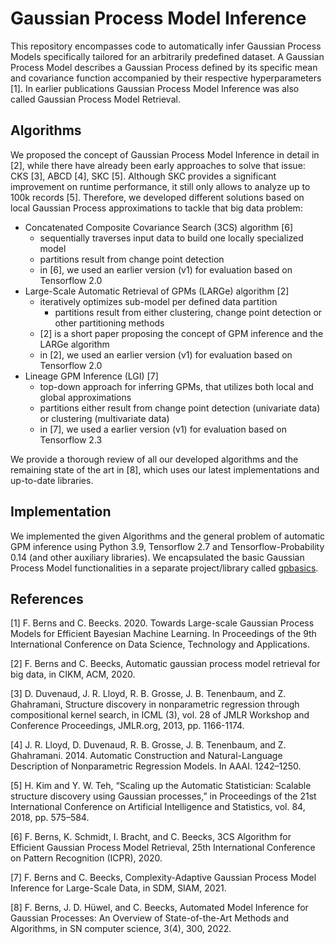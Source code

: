 # Gaussian Process Model Inference
This repository encompasses code to automatically infer Gaussian Process Models specifically tailored for an 
arbitrarily predefined dataset. A Gaussian Process Model describes a Gaussian Process defined by its specific mean 
and covariance function accompanied by their respective hyperparameters [1]. In earlier publications Gaussian Process 
Model Inference was also called Gaussian Process Model Retrieval.

## Algorithms
We proposed the concept of Gaussian Process Model Inference in detail in [2], while there have already been early 
approaches to solve that issue: CKS [3], ABCD [4], SKC [5]. Although SKC provides a significant improvement on runtime performance,
it still only allows to analyze up to 100k records [5]. Therefore, we developed different solutions based on local 
Gaussian Process approximations to tackle that big data problem:

- Concatenated Composite Covariance Search (3CS) algorithm [6]
    - sequentially traverses input data to build one locally specialized model
    - partitions result from change point detection
    - in [6], we used an earlier version (v1) for evaluation based on Tensorflow 2.0
- Large-Scale Automatic Retrieval of GPMs (LARGe) algorithm [2]
    - iteratively optimizes sub-model per defined data partition
        - partitions result from either clustering, change point detection or other partitioning methods
    - [2] is a short paper proposing the concept of GPM inference and the LARGe algorithm
    - in [2], we used an earlier version (v1) for evaluation based on Tensorflow 2.0
- Lineage  GPM  Inference (LGI) [7]
    - top-down approach for inferring GPMs, that utilizes both local and global approximations
    - partitions either result from change point detection (univariate data) or clustering (multivariate data)
    - in [7], we used a earlier version (v1) for evaluation based on Tensorflow 2.3

We provide a thorough review of all our developed algorithms and the remaining state of the art in [8], 
which uses our latest implementations and up-to-date libraries. 

## Implementation
We implemented the given Algorithms and the general problem of automatic GPM inference using Python 3.9, Tensorflow 2.7 
and Tensorflow-Probability 0.14 (and other auxiliary libraries). We encapsulated the basic Gaussian Process Model 
functionalities in a separate project/library called [gpbasics](https://github.com/Bernsai/GaussianProcessFundamentals). 

## References
[1] F. Berns and C. Beecks. 2020. Towards Large-scale Gaussian Process
Models for Efficient Bayesian Machine Learning. In Proceedings of the 9th
International Conference on Data Science, Technology and Applications.

[2] F. Berns and C. Beecks, Automatic gaussian process
model retrieval for big data, in CIKM, ACM, 2020.

[3] D. Duvenaud, J. R. Lloyd, R. B. Grosse, J. B.
Tenenbaum, and Z. Ghahramani, Structure discovery in nonparametric regression through compositional
kernel search, in ICML (3), vol. 28 of JMLR Workshop and Conference Proceedings, JMLR.org, 2013,
pp. 1166-1174.

[4] J. R. Lloyd, D. Duvenaud, R. B. Grosse, J. B. Tenenbaum,
and Z. Ghahramani. 2014. Automatic Construction and Natural-Language
Description of Nonparametric Regression Models. In AAAI. 1242–1250.

[5] H. Kim and Y. W. Teh, “Scaling up the Automatic Statistician: Scalable
structure discovery using Gaussian processes,” in Proceedings of the
21st International Conference on Artificial Intelligence and Statistics,
vol. 84, 2018, pp. 575–584.

[6] F. Berns, K. Schmidt, I. Bracht, and C. Beecks,
3CS Algorithm for Efficient Gaussian Process Model
Retrieval, 25th International Conference on Pattern
Recognition (ICPR), 2020.

[7] F. Berns and C. Beecks, Complexity-Adaptive Gaussian Process Model Inference for Large-Scale Data, 
in SDM, SIAM, 2021.

[8] F. Berns, J. D. Hüwel, and C. Beecks, Automated Model Inference for Gaussian Processes: 
An Overview of State-of-the-Art Methods and Algorithms, in SN computer science, 3(4), 300, 2022.
